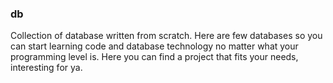### db
Collection of database written from scratch. Here are few databases so
you can start learning code and database technology no matter what your
programming level is. Here you can find a project that fits your needs,
interesting for ya.
